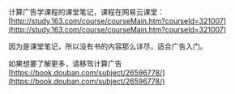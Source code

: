 计算广告学课程的课堂笔记，课程在网易云课堂：[http://study.163.com/course/courseMain.htm?courseId=321007](http://study.163.com/course/courseMain.htm?courseId=321007)

因为是课堂笔记，所以没有书的内容那么详尽，适合广告入门。

如果想要了解更多，请移驾计算广告[https://book.douban.com/subject/26596778/](https://book.douban.com/subject/26596778/)

